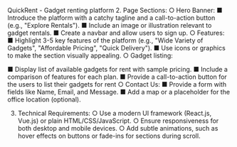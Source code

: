 QuickRent - Gadget renting platform
2. Page Sections:
○ Hero Banner:
■ Introduce the platform with a catchy tagline and a call-to-action button
(e.g., "Explore Rentals").
■ Include an image or illustration relevant to gadget rentals.
■ Create a navbar and allow users to sign up.
○ Features:
■ Highlight 3-5 key features of the platform (e.g., "Wide Variety of Gadgets",
"Affordable Pricing", "Quick Delivery").
■ Use icons or graphics to make the section visually appealing.
○ Gadget listing:

■ Display list of available gadgets for rent with sample pricing.
■ Include a comparison of features for each plan.
■ Provide a call-to-action button for the users to list their gadgets for rent
○ Contact Us:
■ Provide a form with fields like Name, Email, and Message.
■ Add a map or a placeholder for the office location (optional).

3. Technical Requirements:
○ Use a modern UI framework (React.js, Vue.js) or plain HTML/CSS/JavaScript.
○ Ensure responsiveness for both desktop and mobile devices.
○ Add subtle animations, such as hover effects on buttons or fade-ins for sections
during scroll.
